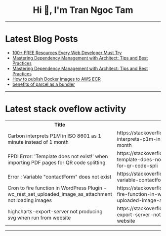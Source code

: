 <h1 align="center">Hi 👋, I'm Tran Ngoc Tam</h1>

---

# Latest Blog Posts 
<!-- BLOG-POST-LIST:START -->
- [100+ FREE Resources Every Web Developer Must Try](https://dev.to/agunwachidiebelecalistus/100-free-resources-every-web-developer-must-try-47ln)
- [Mastering Dependency Management with Architect: Tips and Best Practices](https://dev.to/joswellahwasike/mastering-dependency-management-with-architect-tips-and-best-practices-2ooi)
- [Mastering Dependency Management with Architect: Tips and Best Practices](https://dev.to/joswellahwasike/mastering-dependency-management-with-architect-tips-and-best-practices-5bjk)
- [How to publish Docker images to AWS ECR](https://dev.to/justplegend/how-to-publish-docker-images-to-aws-ecr-1n8p)
- [benefits of parcel as a bundler](https://dev.to/anurag_singh_2jz/benefits-of-parcel-as-a-bundler-1fbi)
<!-- BLOG-POST-LIST:END -->

---

# Latest stack oveflow activity
<table>
  <tr><th>Title</th><th>Link</th></tr>
  <!-- STACKOVERFLOW:START --><tr><td>Carbon interprets P1M in ISO 8601 as 1 minute instead of 1 month</td><td>https://stackoverflow.com/questions/78732214/carbon-interprets-p1m-in-iso-8601-as-1-minute-instead-of-1-month</td></tr><tr><td>FPDI Error: &#39;Template does not exist!&#39; when importing PDF pages for QR code splitting</td><td>https://stackoverflow.com/questions/78732173/fpdi-error-template-does-not-exist-when-importing-pdf-pages-for-qr-code-spli</td></tr><tr><td>Error : Variable &quot;contactForm&quot; does not exist</td><td>https://stackoverflow.com/questions/78732123/error-variable-contactform-does-not-exist</td></tr><tr><td>Cron to fire function in WordPress Plugin - wc_rest_set_uploaded_image_as_attachment not loading images</td><td>https://stackoverflow.com/questions/78732074/cron-to-fire-function-in-wordpress-plugin-wc-rest-set-uploaded-image-as-attach</td></tr><tr><td>highcharts-export-server not producing svg when run from website</td><td>https://stackoverflow.com/questions/78731918/highcharts-export-server-not-producing-svg-when-run-from-website</td></tr><!-- STACKOVERFLOW:END -->
</table>

---


